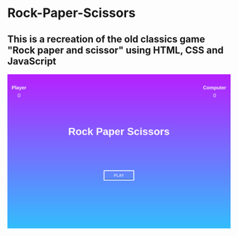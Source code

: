 # Rock-Paper-Scissors

## This is a recreation of the old classics game "Rock paper and scissor" using HTML, CSS and JavaScript

![Rock,Paper Scissors - DEMO](img/RockPaperScissors.gif)


